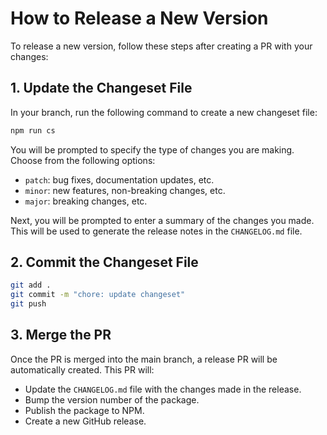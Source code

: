 # How to Release a New Version

To release a new version, follow these steps after creating a PR with your changes:

## 1. Update the Changeset File

In your branch, run the following command to create a new changeset file:

```bash
npm run cs
```

You will be prompted to specify the type of changes you are making. Choose from the following options:

-   `patch`: bug fixes, documentation updates, etc.
-   `minor`: new features, non-breaking changes, etc.
-   `major`: breaking changes, etc.

Next, you will be prompted to enter a summary of the changes you made. This will be used to generate the release notes in the `CHANGELOG.md` file.

## 2. Commit the Changeset File

```bash
git add .
git commit -m "chore: update changeset"
git push
```

## 3. Merge the PR

Once the PR is merged into the main branch, a release PR will be automatically created. This PR will:

-   Update the `CHANGELOG.md` file with the changes made in the release.
-   Bump the version number of the package.
-   Publish the package to NPM.
-   Create a new GitHub release.
